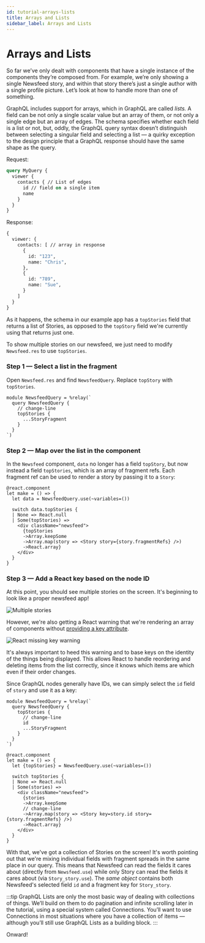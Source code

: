 ```yaml
---
id: tutorial-arrays-lists
title: Arrays and Lists
sidebar_label: Arrays and Lists
---
```


# Arrays and Lists

So far we’ve only dealt with components that have a single instance of the components they’re composed from. For example, we’re only showing a single Newsfeed story, and within that story there’s just a single author with a single profile picture. Let’s look at how to handle more than one of something.

GraphQL includes support for arrays, which in GraphQL are called _lists._ A field can be not only a single scalar value but an array of them, or not only a single edge but an array of edges. The schema specifies whether each field is a list or not, but, oddly, the GraphQL query syntax doesn’t distinguish between selecting a singular field and selecting a list — a quirky exception to the design principle that a GraphQL response should have the same shape as the query.

Request:

```graphql
query MyQuery {
  viewer {
    contacts { // List of edges
      id // field on a single item
      name
    }
  }
}
```

Response:

```graphql
{
  viewer: {
    contacts: [ // array in response
      {
        id: "123",
        name: "Chris",
      },
      {
        id: "789",
        name: "Sue",
      }
    ]
  }
}
```

As it happens, the schema in our example app has a `topStories` field that returns a list of Stories, as opposed to the `topStory` field we're currently using that returns just one.

To show multiple stories on our newsfeed, we just need to modify `Newsfeed.res` to use `topStories`.

### Step 1 — Select a list in the fragment

Open `Newsfeed.res` and find `NewsfeedQuery`. Replace `topStory` with `topStories`.

```rescript
module NewsfeedQuery = %relay(`
  query NewsfeedQuery {
    // change-line
    topStories {
      ...StoryFragment
    }
  }
`)
```

### Step 2 — Map over the list in the component

In the `Newsfeed` component, `data` no longer has a field `topStory`, but now instead a field `topStories`, which is an array of fragment refs. Each fragment ref can be used to render a story by passing it to a `Story`:

```rescript
@react.component
let make = () => {
  let data = NewsfeedQuery.use(~variables=())

  switch data.topStories {
  | None => React.null
  | Some(topStories) =>
    <div className="newsfeed">
      {topStories
      ->Array.keepSome
      ->Array.map(story => <Story story={story.fragmentRefs} />)
      ->React.array}
    </div>
  }
}
```

### Step 3 — Add a React key based on the node ID

At this point, you should see multiple stories on the screen. It's beginning to look like a proper newsfeed app!

![Multiple stories](/img/docs/tutorial/arrays-top-stories-screenshot.png)

However, we're also getting a React warning that we're rendering an array of components without [providing a key attribute](https://react.dev/learn/rendering-lists).

![React missing key warning](/img/docs/tutorial/arrays-keys-warning-screenshot.png)

It's always important to heed this warning and to base keys on the identity of the things being displayed. This allows React to handle reordering and deleting items from the list correctly, since it knows which items are which even if their order changes.

Since GraphQL nodes generally have IDs, we can simply select the `id` field of `story` and use it as a key:

```rescript
module NewsfeedQuery = %relay(`
  query NewsfeedQuery {
    topStories {
      // change-line
      id
      ...StoryFragment
    }
  }
`)

@react.component
let make = () => {
  let {topStories} = NewsfeedQuery.use(~variables=())

  switch topStories {
  | None => React.null
  | Some(stories) =>
    <div className="newsfeed">
      {stories
      ->Array.keepSome
      // change-line
      ->Array.map(story => <Story key=story.id story={story.fragmentRefs} />)
      ->React.array}
    </div>
  }
}
```

With that, we've got a collection of Stories on the screen! It's worth pointing out that we're mixing individual fields with fragment spreads in the same place in our query. This means that Newsfeed can read the fields it cares about (directly from `Newsfeed.use`) while only Story can read the fields it cares about (via `Story_story.use`). The _same object_ contains both Newsfeed's selected field `id` and a fragment key for `Story_story`.

:::tip
GraphQL Lists are only the most basic way of dealing with collections of things. We’ll build on them to do pagination and infinite scrolling later in the tutorial, using a special system called Connections. You’ll want to use Connections in most situations where you have a collection of items — although you’ll still use GraphQL Lists as a building block.
:::

Onward!
